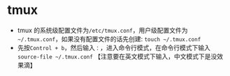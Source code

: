 # tmux

- tmux 的系统级配置文件为`/etc/tmux.conf`，用户级配置文件为`~/.tmux.conf`，如果没有配置文件的话先创建: `touch ~/.tmux.conf`
- 先按`Control + b`，然后输入`：`，进入命令行模式，在命令行模式下输入`source-file ~/.tmux.conf` 【注意要在英文模式下输入，中文模式下是没效果滴】
